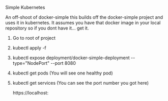 Simple Kubernetes

An off-shoot of docker-simple this builds off the docker-simple project and uses it in kubernetes.
It assumes you have that docker image in your local repository so if you dont have it... get it.  

1. Go to root of project
1. kubectl apply -f  
1. kubectl expose deployment/docker-simple-deployment --type="NodePort" --port 8080
1. kubectl get pods   (You will see one healthy pod)  
1. kubectl get services (You can see the port number you got here)  

	https://localhost:<whatever the port number is you see>	